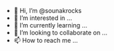- 👋 Hi, I’m @sounakrocks
- 👀 I’m interested in ...
- 🌱 I’m currently learning ...
- 💞️ I’m looking to collaborate on ...
- 📫 How to reach me ...

<!---
sounakrocks/sounakrocks is a ✨ special ✨ repository because its `README.md` (this file) appears on your GitHub profile.
You can click the Preview link to take a look at your changes.
--->
